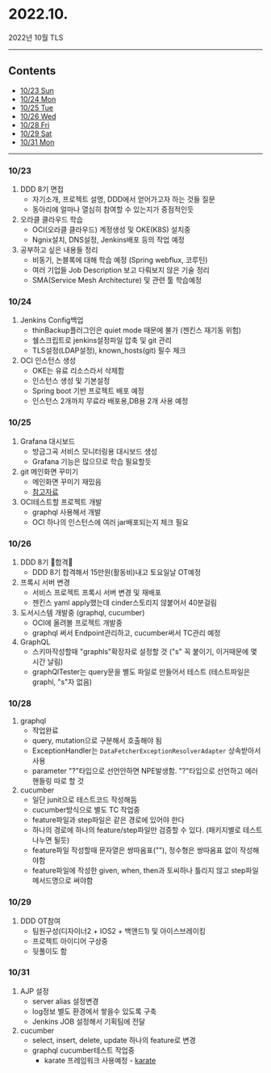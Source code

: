 # 2022.10.
2022년 10월 TLS

---

## Contents

 * [10/23 Sun](#1023)
 * [10/24 Mon](#1024)
 * [10/25 Tue](#1025)
 * [10/26 Wed](#1026)
 * [10/28 Fri](#1028)
 * [10/29 Sat](#1029)
 * [10/31 Mon](#1031)
---

### 10/23

1. DDD 8기 면접
   * 자기소개, 프로젝트 설명, DDD에서 얻어가고자 하는 것들 질문
   * 동아리에 얼마나 열심히 참여할 수 있는지가 중점적인듯
2. 오라클 클라우드 학습
   * OCI(오라클 클라우드) 계정생성 및 OKE(K8S) 설치중
   * Ngnix설치, DNS설정, Jenkins배포 등의 작업 예정
3. 공부하고 싶은 내용들 정리
   * 비동기, 논블록에 대해 학습 예정 (Spring webflux, 코루틴)
   * 여러 기업들 Job Description 보고 다뤄보지 않은 기술 정리
   * SMA(Service Mesh Architecture) 및 관련 툴 학습예정


### 10/24

1. Jenkins Config백업
   * thinBackup플러그인은 quiet mode 때문에 불가 (젠킨스 재기동 위험)
   * 쉘스크립트로 jenkins설정파일 압축 및 git 관리
   * TLS설정(LDAP설정), known_hosts(git) 필수 체크
2. OCI 인스턴스 생성
   * OKE는 유료 리소스라서 삭제함
   * 인스턴스 생성 및 기본설정
   * Spring boot 기반 프로젝트 배포 예정
   * 인스턴스 2개까지 무료라 배포용,DB용 2개 사용 예정


### 10/25

1. Grafana 대시보드
   * 방금그곡 서비스 모니터링용 대시보드 생성
   * Grafana 기능은 많으므로 학습 필요할듯
2. git 메인화면 꾸미기
   * 메인화면 꾸미기 재밌음
   * [참고자료](https://velog.io/@woo0_hooo/Github-github-profile-%EA%B0%84%EC%A7%80%EB%82%98%EA%B2%8C-%EA%BE%B8%EB%AF%B8%EA%B8%B0)
3. OCI테스트할 프로젝트 개발
   * graphql 사용해서 개발
   * OCI 하나의 인스턴스에 여러 jar배포되는지 체크 필요


### 10/26

1. DDD 8기 🌟합격🌟
   * DDD 8기 합격해서 15만원(활동비)내고 토요일날 OT예정
2. 프록시 서버 변경
   * 서비스 프로젝트 프록시 서버 변경 및 재배포
   * 젠킨스 yaml apply했는데 cinder스토리지 않붙어서 40분걸림
3. 도서시스템 개발중 (graphql, cucumber)
   * OCI에 올려볼 프로젝트 개발중
   * graphql 써서 Endpoint관리하고, cucumber써서 TC관리 예정
4. GraphQL
   * 스키마작성할때 "graphls"확장자로 설정할 것 ("s" 꼭 붙이기, 이거때문에 몇시간 날림)
   * graphQlTester는 query문을 별도 파일로 만들어서 테스트 (테스트파일은 graphl, "s"자 없음)


### 10/28

1. graphql
   * 작업완료
   * query, mutation으로 구분해서 호출해야 됨
   * ExceptionHandler는 `DataFetcherExceptionResolverAdapter` 상속받아서 사용
   * parameter "?"타입으로 선언안하면 NPE발생함. "?"타입으로 선언하고 에러핸들링 따로 할 것
2. cucumber
   * 일단 junit으로 테스트코드 작성해둠
   * cucumber방식으로 별도 TC 작업중
   * feature파일과 step파일은 같은 경로에 있어야 한다
   * 하나의 경로에 하나의 feature/step파일만 검증할 수 있다. (패키지별로 테스트 나누면 될듯)
   * feature파일 작성할때 문자열은 쌍따옴표(""), 정수형은 쌍따옴표 없이 작성해야함
   * feature파일에 작성한 given, when, then과 토씨하나 틀리지 않고 step파일 메서드명으로 써야함


### 10/29

1. DDD OT참여
   * 팀원구성(디자이너2 + IOS2 + 백앤드1) 및 아이스브레이킹
   * 프로젝트 아이디어 구상중
   * 뒷풀이도 함


### 10/31

1. AJP 설정
   * server alias 설정변경
   * log정보 별도 환경에서 쌓을수 있도록 구축
   * Jenkins JOB 설정해서 기획팀에 전달
2. cucumber
   * select, insert, delete, update 하나의 feature로 변경
   * graphql cucumber테스트 작업중
     * karate 프레임워크 사용예정 - [karate](https://github.com/karatelabs/karate)
